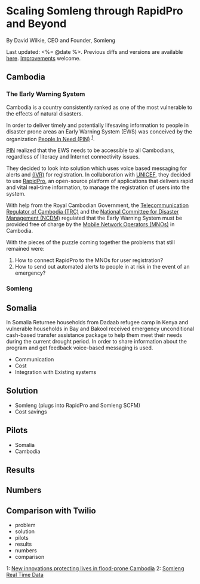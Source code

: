 # Scaling Somleng through RapidPro and Beyond

By David Wilkie, CEO and Founder, Somleng

Last updated: <%= @date %>. Previous diffs and versions are available [here](https://github.com/somleng/somleng-project/commits/master/docs/case_study_africas_voices.md). [Improvements](https://github.com/somleng/somleng-project/pulls) welcome.

## Cambodia

### The Early Warning System

Cambodia is a country consistently ranked as one of the most vulnerable to the effects of natural disasters.

In order to deliver timely and potentially lifesaving information to people in disaster prone areas an Early Warning System (EWS) was conceived by the organization [People In Need (PIN)](https://www.clovekvtisni.cz/en/what-we-do/humanitarian-aid-and-development/cambodia) <sup>[1](#footnote-ews-article)</sup>.

[PIN](https://www.clovekvtisni.cz/en/what-we-do/humanitarian-aid-and-development/cambodia) realized that the EWS needs to be accessible to all Cambodians, regardless of literacy and Internet connectivity issues.

They decided to look into solution which uses voice based messaging for alerts and [(IVR)](https://en.wikipedia.org/wiki/Interactive_voice_response) for registration. In collaboration with [UNICEF](https://www.unicef.org/cambodia), they decided to use [RapidPro](http://rapidpro.io/), an open-source platform of applications that delivers rapid and vital real-time information, to manage the registration of users into the system.

With help from the Royal Cambodian Government, the [Telecommunication Regulator of Cambodia (TRC)](https://www.trc.gov.kh) and the [National Committee for Disaster Management (NCDM)](http://www.ncdm.gov.kh/) regulated that the Early Warning System must be provided free of charge by the [Mobile Network Operators (MNOs)](https://en.wikipedia.org/wiki/Mobile_network_operator) in Cambodia.

With the pieces of the puzzle coming together the problems that still remained were:

1. How to connect RapidPro to the MNOs for user registration?
2. How to send out automated alerts to people in at risk in the event of an emergency?

### Somleng

## Somalia

In Somalia Returnee households from Dadaab refugee camp in Kenya and vulnerable households in Bay and Bakool received emergency unconditional cash-based transfer assistance package to help them meet their needs during the current drought period. In order to share information about the program and get feedback voice-based messaging is used.

* Communication
* Cost
* Integration with Existing systems

## Solution

* Somleng (plugs into RapidPro and Somleng SCFM)
* Cost savings

## Pilots

* Somalia
* Cambodia

## Results

## Numbers

## Comparison with Twilio

* problem
* solution
* pilots
* results
* numbers
* comparison

<a name="footnote-ews-article">1</a>: [New innovations protecting lives in flood-prone Cambodia](http://unicefstories.org/2017/06/20/new-innovations-protecting-lives-in-flood-prone-cambodia/)
<a name="footnote-somleng-rtd">2</a>: [Somleng Real Time Data](rtd.somleng.org)
